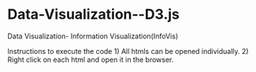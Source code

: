# Data-Visualization--D3.js
Data Visualization- Information Visualization(InfoVis)


Instructions to execute the code
	1) All htmls can be opened individually.
	2) Right click on each html and open it in the browser.
